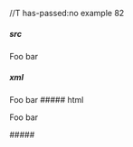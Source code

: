 //T has-passed:no
example 82
##### src
Foo
    bar

##### xml
<?xml version="1.0" encoding="UTF-8"?>
<!DOCTYPE document SYSTEM "CommonMark.dtd">
<document xmlns="http://commonmark.org/xml/1.0">
  <paragraph>
    <text>Foo</text>
    <softbreak />
    <text>bar</text>
  </paragraph>
</document>
##### html
<p>Foo
bar</p>
#####

